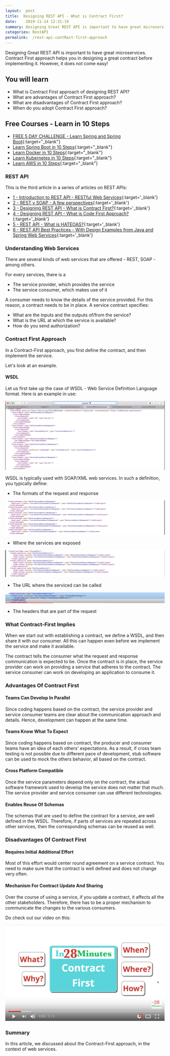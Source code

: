 ```yaml
---
layout:  post
title:  Designing REST API - What is Contract First?
date:    2019-11-14 12:31:19
summary: Designing Great REST API is important to have great microservices. Contract First approach helps you in designing a great contract before implementing it. However, it does not come easy!
categories: RestAPI
permalink:  /rest-api-contRact-first-approach
---
```


Designing Great REST API is important to have great microservices. Contract First approach helps you in designing a great contract before implementing it. However, it does not come easy!
 
## You will learn
- What is Contract First approach of designing REST API?
- What are advantages of Contract First approach?
- What are disadvantages of Contract First approach?
- When do you adopt Contract First approach?

## Free Courses - Learn in 10 Steps

- [FREE 5 DAY CHALLENGE - Learn Spring and Spring Boot](https://rebrand.ly/SBT-Page-Top-LearningChallenge-SpringBoot){:target="_blank"}
- [Learn Spring Boot in 10 Steps](https://rebrand.ly/in28minutes-10steps-springboot){:target="_blank"}
- [Learn Docker in 10 Steps](https://rebrand.ly/in28minutes-10steps-docker){:target="_blank"}
- [Learn Kubernetes in 10 Steps](https://rebrand.ly/in28minutes-10steps-k8s){:target="_blank"}
- [Learn AWS in 10 Steps](https://rebrand.ly/in28minutes-10steps-aws-beanstalk){:target="_blank"}


### REST API

This is the third article in a series of articles on REST APIs:

- [1 - Introduction to REST API - RESTful Web Services](/introduction-to-rest-api){:target='_blank'}
- [2 - REST v SOAP - A few perspectives](/rest-vs-soap-web-services){:target='_blank'}
- [3 - Designing REST API - What is Contract First?](/rest-api-contRact-first-approach){:target='_blank'}
- [4 - Designing REST API - What is Code First Approach?](/rest-api-code-first-approach){:target='_blank'}
- [5 - REST API - What is HATEOAS?](/rest-api-what-is-hateoas){:target='_blank'}
- [6 - REST API Best Practices - With Design Examples from Java and Spring Web Services](/rest-api-best-practices-with-java-and-spring){:target='_blank'}



### Understanding Web Services

There are several kinds of web services that are offered - REST, SOAP - among others. 

For every services, there is a
* The service provider, which provides the service
* The service consumer, which makes use of it

A consumer needs to know the details of the service provided. For this reason, a contract needs to be in place. A service contract specifies:
* What are the inputs and the outputs of/from the service?
* What is the URL at which the service is available?
* How do you send authorization?


### Contract First Approach

In a Contract-First approach, you first define the contract, and then implement the service. 

Let's look at an example.

#### WSDL

Let us first take up the case of WSDL - Web Service Definition Language format. Here is an example in use:

![image info](/images/Capture-018-02.png)

WSDL is typically used with SOAP/XML web services. In such a definition, you typically define:

* The formats of the request and response

![image info](/images/Capture-018-03.png)

* Where the services are exposed

![image info](/images/Capture-018-04.png)

* The URL where the serviced can be called

![image info](/images/Capture-018-05.png)

* The headers that are part of the request

### What Contract-First Implies

When we start out with establishing a contract, we define a WSDL, and then share it with our consumer. All this can happen even before we implement the service and make it available. 

The contract tells the consumer what the request and response communication is expected to be. Once the contract is in place, the service provider can work on providing a service that adheres to the contract. The service consumer can work on developing an application to consume it.

### Advantages Of Contract First

#### Teams Can Develop In Parallel

Since coding happens based on the contract, the service provider and service consumer teams are clear about the communication approach and details. Hence, development can happen at the same time.

#### Teams Know What To Expect

Since coding happens based on contract, the producer and consumer teams have an idea of each others' expectations. As a result, if cross team testing is not possible due to different pace of development, stub software can be used to mock the others behavior, all based on the contract.

#### Cross Platform Compatible

Once the service parameters depend only on the contract, the actual software framework used to develop the service does not matter that much. The service provider and service consumer can use different technologies.  

#### Enables Reuse Of Schemas

The schemas that are used to define the contract for a service, are well defined in the WSDL. Therefore, if parts of services are repeated across other services, then the corresponding schemas can be reused as well.

### Disadvantages Of Contract First

#### Requires Initial Additional Effort

Most of this effort would center round agreement on a service contract. You need to make sure that the contract is well defined and does not change very often. 

#### Mechanism For Contract Update And Sharing

Over the course of using a service, if you update a contract, it affects all the other stakeholders. Therefore, there has to be a proper mechanism to communicate the changes to the various consumers. 


Do check out our video on this:

[![image info](/images/Capture-018-01.png)](https://www.youtube.com/watch?v=SKEuvFyBYdE)

### Summary

In this article, we discussed about the Contract-First approach, in the context of web services.

